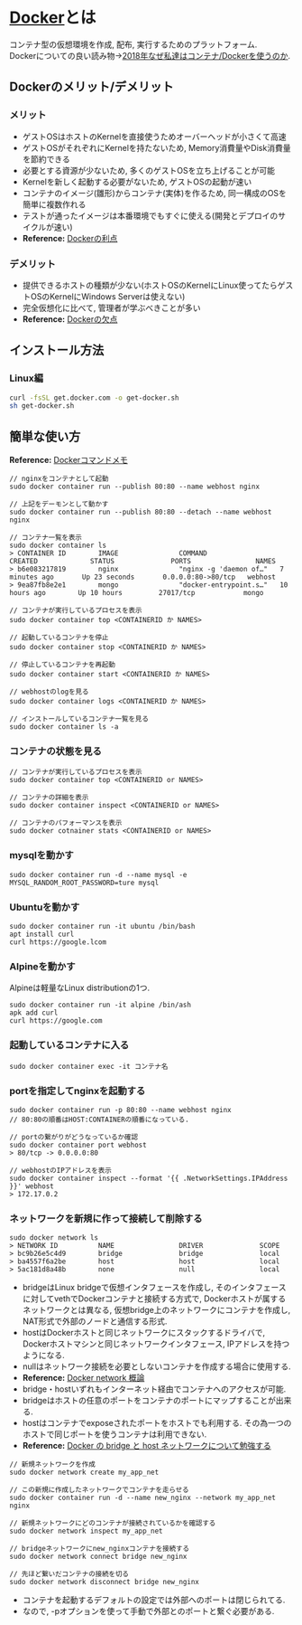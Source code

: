 # [Docker](https://www.docker.com)とは
コンテナ型の仮想環境を作成, 配布, 実行するためのプラットフォーム.  
Dockerについての良い読み物→[2018年なぜ私達はコンテナ/Dockerを使うのか](http://iga-ninja.hatenablog.com/entry/2018/06/28/091412).

## Dockerのメリット/デメリット
### メリット
- ゲストOSはホストのKernelを直接使うためオーバーヘッドが小さくて高速
- ゲストOSがそれぞれにKernelを持たないため, Memory消費量やDisk消費量を節約できる
- 必要とする資源が少ないため, 多くのゲストOSを立ち上げることが可能
- Kernelを新しく起動する必要がないため, ゲストOSの起動が速い
- コンテナのイメージ(雛形)からコンテナ(実体)を作るため, 同一構成のOSを簡単に複数作れる
- テストが通ったイメージは本番環境でもすぐに使える(開発とデプロイのサイクルが速い)
 - **Reference:** [Dockerの利点](http://docker.yuichi.com/about/strength/index.html)

### デメリット
- 提供できるホストの種類が少ない(ホストOSのKernelにLinux使ってたらゲストOSのKernelにWindows Serverは使えない)
- 完全仮想化に比べて, 管理者が学ぶべきことが多い
 - **Reference:** [Dockerの欠点](http://docker.yuichi.com/about/strength/index.html)

## インストール方法
### Linux編
```bash
curl -fsSL get.docker.com -o get-docker.sh
sh get-docker.sh
```

## 簡単な使い方
**Reference:** [Dockerコマンドメモ](https://qiita.com/curseoff/items/a9e64ad01d673abb6866)

```
// nginxをコンテナとして起動
sudo docker container run --publish 80:80 --name webhost nginx

// 上記をデーモンとして動かす
sudo docker container run --publish 80:80 --detach --name webhost nginx

// コンテナ一覧を表示
sudo docker container ls
> CONTAINER ID        IMAGE               COMMAND                  CREATED             STATUS              PORTS                NAMES
> b6e083217819        nginx               "nginx -g 'daemon of…"   7 minutes ago       Up 23 seconds       0.0.0.0:80->80/tcp   webhost
> 9ea87fb8e2e1        mongo               "docker-entrypoint.s…"   10 hours ago        Up 10 hours         27017/tcp            mongo

// コンテナが実行しているプロセスを表示
sudo docker container top <CONTAINERID か NAMES>

// 起動しているコンテナを停止
sudo docker container stop <CONTAINERID か NAMES>

// 停止しているコンテナを再起動
sudo docker container start <CONTAINERID か NAMES>

// webhostのlogを見る
sudo docker container logs <CONTAINERID か NAMES>

// インストールしているコンテナ一覧を見る
sudo docker container ls -a
```

### コンテナの状態を見る
```
// コンテナが実行しているプロセスを表示
sudo docker container top <CONTAINERID or NAMES>

// コンテナの詳細を表示
sudo docker container inspect <CONTAINERID or NAMES>

// コンテナのパフォーマンスを表示
sudo docker cotnainer stats <CONTAINERID or NAMES>
```

### mysqlを動かす
```
sudo docker container run -d --name mysql -e MYSQL_RANDOM_ROOT_PASSWORD=ture mysql
```

### Ubuntuを動かす
```
sudo docker container run -it ubuntu /bin/bash
apt install curl
curl https://google.lcom
```

### Alpineを動かす
Alpineは軽量なLinux distributionの1つ.
```
sudo docker container run -it alpine /bin/ash
apk add curl
curl https://google.com
```

### 起動しているコンテナに入る
```
sudo docker container exec -it コンテナ名
```

### portを指定してnginxを起動する
```
sudo docker container run -p 80:80 --name webhost nginx
// 80:80の順番はHOST:CONTAINERの順番になっている.

// portの繋がりがどうなっているか確認
sudo docker container port webhost
> 80/tcp -> 0.0.0.0:80

// webhostのIPアドレスを表示
sudo docker container inspect --format '{{ .NetworkSettings.IPAddress }}' webhost
> 172.17.0.2
```

### ネットワークを新規に作って接続して削除する
```
sudo docker network ls
> NETWORK ID          NAME                DRIVER              SCOPE
> bc9b26e5c4d9        bridge              bridge              local
> ba4557f6a2be        host                host                local
> 5ac181d8a48b        none                null                local
```
- bridgeはLinux bridgeで仮想インタフェースを作成し, そのインタフェースに対してvethでDockerコンテナと接続する方式で, Dockerホストが属するネットワークとは異なる, 仮想bridge上のネットワークにコンテナを作成し, NAT形式で外部のノードと通信する形式.
- hostはDockerホストと同じネットワークにスタックするドライバで, Dockerホストマシンと同じネットワークインタフェース, IPアドレスを持つようになる.
- nullはネットワーク接続を必要としないコンテナを作成する場合に使用する.
 - **Reference:** [Docker network 概論](https://qiita.com/TsutomuNakamura/items/ed046ee21caca4a2ffd9)
- bridge・hostいずれもインターネット経由でコンテナへのアクセスが可能.
- bridgeはホストの任意のポートをコンテナのポートにマップすることが出来る.
- hostはコンテナでexposeされたポートをホストでも利用する. その為一つのホストで同じポートを使うコンテナは利用できない.
 - **Reference:** [Docker の bridge と host ネットワークについて勉強する](https://qiita.com/toshihirock/items/f5b9f7799ec8bf8c328e)

```
// 新規ネットワークを作成
sudo docker network create my_app_net

// この新規に作成したネットワークでコンテナを走らせる
sudo docker container run -d --name new_nginx --network my_app_net nginx

// 新規ネットワークにどのコンテナが接続されているかを確認する
sudo docker network inspect my_app_net

// bridgeネットワークにnew_nginxコンテナを接続する
sudo docker network connect bridge new_nginx

// 先ほど繋いだコンテナの接続を切る
sudo docker network disconnect bridge new_nginx
```
- コンテナを起動するデフォルトの設定では外部へのポートは閉じられてる.
- なので, -pオプションを使って手動で外部とのポートと繋ぐ必要がある.

